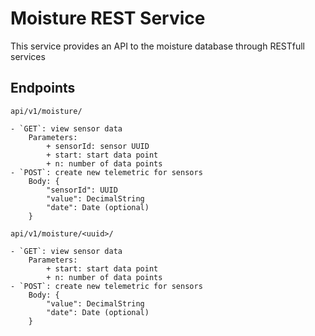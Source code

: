 # Moisture REST Service

This service provides an API to the moisture database through RESTfull services

## Endpoints

`api/v1/moisture/`

    - `GET`: view sensor data
        Parameters:
            + sensorId: sensor UUID
            + start: start data point
            + n: number of data points
    - `POST`: create new telemetric for sensors
        Body: {
            "sensorId": UUID
            "value": DecimalString
            "date": Date (optional)
        }

`api/v1/moisture/<uuid>/`

    - `GET`: view sensor data
        Parameters:
            + start: start data point
            + n: number of data points
    - `POST`: create new telemetric for sensors
        Body: {
            "value": DecimalString
            "date": Date (optional)
        }
